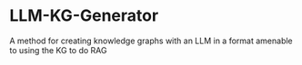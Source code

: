 # LLM-KG-Generator
A method for creating knowledge graphs with an LLM in a format amenable to using the KG to do RAG
